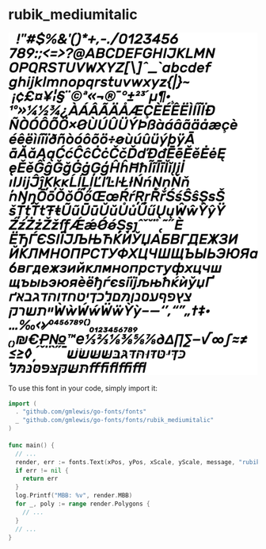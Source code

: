 # rubik_mediumitalic

![rubik_mediumitalic](rubik_mediumitalic.png)

To use this font in your code, simply import it:

```go
import (
  . "github.com/gmlewis/go-fonts/fonts"
  _ "github.com/gmlewis/go-fonts/fonts/rubik_mediumitalic"
)

func main() {
  // ...
  render, err := fonts.Text(xPos, yPos, xScale, yScale, message, "rubik_mediumitalic", Center)
  if err != nil {
    return err
  }
  log.Printf("MBB: %v", render.MBB)
  for _, poly := range render.Polygons {
    // ...
  }
  // ...
}
```
